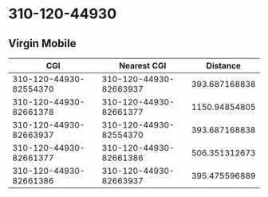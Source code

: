 # 310-120-44930
## Virgin Mobile


| CGI | Nearest CGI | Distance |
|-----|-------------|----------|
| 310-120-44930-82554370 | 310-120-44930-82663937 | 393.687168838 |
| 310-120-44930-82661378 | 310-120-44930-82661377 | 1150.94854805 |
| 310-120-44930-82663937 | 310-120-44930-82554370 | 393.687168838 |
| 310-120-44930-82661377 | 310-120-44930-82661386 | 506.351312673 |
| 310-120-44930-82661386 | 310-120-44930-82663937 | 395.475596889 |
